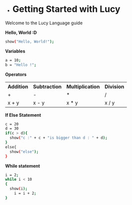 * # Getting Started with Lucy

Welcome to the Lucy Language guide

**Hello, World :D** 
```bash
show("Hello, World!");
```
**Variables** 

```bash
a = 10;
b = "Hello !";
```

**Operators**
<table>
  <tr>
    <th>Addition</th>
    <th>Subtraction</th>
    <th>Multiplication</th>
    <th>Division</th>
  </tr>
  <tr>
    <td>+</td>
    <td>-</td>
    <td>*</td>
    <td>/</td>
  </tr>
  <tr>
    <td>x + y</td>
    <td>x - y</td>
    <td>x * y</td>
    <td>x / y</td>
  </tr>
</table>

**If Else Statement**
```bash
c = 20
d = 30
if(c > d){
  show("c :" + c + "is bigger than d : " + d);
}
else{
  show("else");
}
```

**While statement**

```bash
i = 2;
while i < 10
{
  show(i);
	i = i + 2;
}
```